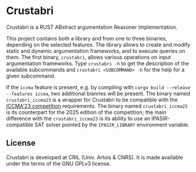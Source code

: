 # Crustabri

Crustabri is a RUST ABstract argumentation Reasoner Implementation.

This project contains both a library and from one to three binaries, depending on the selected features.
The library allows to create and modify static and dynamic argumentation frameworks, and to execute queries on them.
The first binary, `crustabri`, allows various operations on input argumentation frameworks. Type `crustabri -h` to get the description of the available subcommands and `crustabri <SUBCOMMAND> -h` for the help for a given subcommand.

If the `iccma` feature is present, e.g. by compiling with `cargo build --release --features iccma`, two additional bianries will be present.
The binary named `crustabri_iccma23` is a wrapper for Crustabri to be compatible with the [ICCMA'23 competition](https://argumentationcompetition.org/2023/index.html) requirements.
The binary named `crustabri_iccma25` is its counterpart for the 2025 edition of the competition;
the main difference with the `crustabri_iccma23` is its ability to use an IPASIR-compatible SAT solver pointed by the `IPASIR_LIBRARY` environment variable.

## License

Crustabri is developed at CRIL (Univ. Artois & CNRS).
It is made available under the terms of the GNU GPLv3 license.
